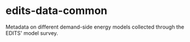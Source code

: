 # edits-data-common
Metadata on different demand-side energy models collected through the EDITS' model survey.
